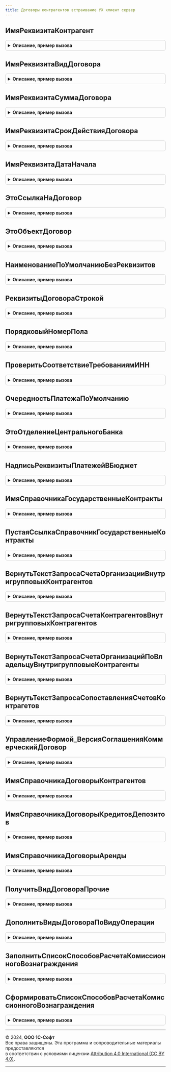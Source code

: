 ```yaml
---
title: Договоры контрагентов встраивание УХ клиент сервер
---
```



## ИмяРеквизитаКонтрагент
<details style="margin: 1em 0; padding: 0.5em; border: 1px solid #ccc; border-radius: 6px;">

<summary style="font-weight: bold; cursor: pointer;">Описание, пример вызова</summary>

```bsl

Функция ИмяРеквизитаКонтрагент(ТипФИ = Неопределено) Экспорт
```

Пример вызова
```bsl
Результат = ДоговорыКонтрагентовВстраиваниеУХКлиентСервер.ИмяРеквизитаКонтрагент(ТипФИ);
```
</details>

## ИмяРеквизитаВидДоговора
<details style="margin: 1em 0; padding: 0.5em; border: 1px solid #ccc; border-radius: 6px;">

<summary style="font-weight: bold; cursor: pointer;">Описание, пример вызова</summary>

```bsl

Функция ИмяРеквизитаВидДоговора(ВидДоговораУХ) Экспорт
```

Пример вызова
```bsl
Результат = ДоговорыКонтрагентовВстраиваниеУХКлиентСервер.ИмяРеквизитаВидДоговора(ВидДоговораУХ) 
```
</details>

## ИмяРеквизитаСуммаДоговора
<details style="margin: 1em 0; padding: 0.5em; border: 1px solid #ccc; border-radius: 6px;">

<summary style="font-weight: bold; cursor: pointer;">Описание, пример вызова</summary>

```bsl

Функция ИмяРеквизитаСуммаДоговора(ТипДоговора = Неопределено) Экспорт
```

Пример вызова
```bsl
Результат = ДоговорыКонтрагентовВстраиваниеУХКлиентСервер.ИмяРеквизитаСуммаДоговора(ТипДоговора);
```
</details>

## ИмяРеквизитаСрокДействияДоговора
<details style="margin: 1em 0; padding: 0.5em; border: 1px solid #ccc; border-radius: 6px;">

<summary style="font-weight: bold; cursor: pointer;">Описание, пример вызова</summary>

```bsl

Функция ИмяРеквизитаСрокДействияДоговора(ТипДоговора = Неопределено) Экспорт
```

Пример вызова
```bsl
Результат = ДоговорыКонтрагентовВстраиваниеУХКлиентСервер.ИмяРеквизитаСрокДействияДоговора(ТипДоговора);
```
</details>

## ИмяРеквизитаДатаНачала
<details style="margin: 1em 0; padding: 0.5em; border: 1px solid #ccc; border-radius: 6px;">

<summary style="font-weight: bold; cursor: pointer;">Описание, пример вызова</summary>

```bsl

Функция ИмяРеквизитаДатаНачала(ТипФИ = Неопределено) Экспорт
```

Пример вызова
```bsl
Результат = ДоговорыКонтрагентовВстраиваниеУХКлиентСервер.ИмяРеквизитаДатаНачала(ТипФИ);
```
</details>

## ЭтоСсылкаНаДоговор
<details style="margin: 1em 0; padding: 0.5em; border: 1px solid #ccc; border-radius: 6px;">

<summary style="font-weight: bold; cursor: pointer;">Описание, пример вызова</summary>

```bsl

Функция ЭтоСсылкаНаДоговор(ПроверяемоеЗначение) Экспорт
```

Пример вызова
```bsl
Результат = ДоговорыКонтрагентовВстраиваниеУХКлиентСервер.ЭтоСсылкаНаДоговор(ПроверяемоеЗначение) 
```
</details>

## ЭтоОбъектДоговор
<details style="margin: 1em 0; padding: 0.5em; border: 1px solid #ccc; border-radius: 6px;">

<summary style="font-weight: bold; cursor: pointer;">Описание, пример вызова</summary>

```bsl

Функция ЭтоОбъектДоговор(ПроверяемоеЗначение) Экспорт
```

Пример вызова
```bsl
Результат = ДоговорыКонтрагентовВстраиваниеУХКлиентСервер.ЭтоОбъектДоговор(ПроверяемоеЗначение) 
```
</details>

## НаименованиеПоУмолчаниюБезРеквизитов
<details style="margin: 1em 0; padding: 0.5em; border: 1px solid #ccc; border-radius: 6px;">

<summary style="font-weight: bold; cursor: pointer;">Описание, пример вызова</summary>

```bsl

Функция НаименованиеПоУмолчаниюБезРеквизитов() Экспорт
```

Пример вызова
```bsl
Результат = ДоговорыКонтрагентовВстраиваниеУХКлиентСервер.НаименованиеПоУмолчаниюБезРеквизитов() 
```
</details>

## РеквизитыДоговораСтрокой
<details style="margin: 1em 0; padding: 0.5em; border: 1px solid #ccc; border-radius: 6px;">

<summary style="font-weight: bold; cursor: pointer;">Описание, пример вызова</summary>

```bsl

Функция РеквизитыДоговораСтрокой(Номер, Дата) Экспорт
```

Пример вызова
```bsl
Результат = ДоговорыКонтрагентовВстраиваниеУХКлиентСервер.РеквизитыДоговораСтрокой(Номер, Дата) 
```
</details>

## ПорядковыйНомерПола
<details style="margin: 1em 0; padding: 0.5em; border: 1px solid #ccc; border-radius: 6px;">

<summary style="font-weight: bold; cursor: pointer;">Описание, пример вызова</summary>

```bsl

Функция ПорядковыйНомерПола(Пол) Экспорт
```

Пример вызова
```bsl
Результат = ДоговорыКонтрагентовВстраиваниеУХКлиентСервер.ПорядковыйНомерПола(Пол) 
```
</details>

## ПроверитьСоответствиеТребованиямИНН
<details style="margin: 1em 0; padding: 0.5em; border: 1px solid #ccc; border-radius: 6px;">

<summary style="font-weight: bold; cursor: pointer;">Описание, пример вызова</summary>

```bsl

Функция ПроверитьСоответствиеТребованиямИНН(Знач ИНН, Знач ЭтоЮрЛицо) Экспорт
```

Пример вызова
```bsl
Результат = ДоговорыКонтрагентовВстраиваниеУХКлиентСервер.ПроверитьСоответствиеТребованиямИНН(ИНН, ЭтоЮрЛицо) 
```
</details>

## ОчередностьПлатежаПоУмолчанию
<details style="margin: 1em 0; padding: 0.5em; border: 1px solid #ccc; border-radius: 6px;">

<summary style="font-weight: bold; cursor: pointer;">Описание, пример вызова</summary>

```bsl

Функция ОчередностьПлатежаПоУмолчанию() Экспорт
```

Пример вызова
```bsl
Результат = ДоговорыКонтрагентовВстраиваниеУХКлиентСервер.ОчередностьПлатежаПоУмолчанию() 
```
</details>

## ЭтоОтделениеЦентральногоБанка
<details style="margin: 1em 0; padding: 0.5em; border: 1px solid #ccc; border-radius: 6px;">

<summary style="font-weight: bold; cursor: pointer;">Описание, пример вызова</summary>

```bsl

Функция ЭтоОтделениеЦентральногоБанка(БИК) Экспорт
```

Пример вызова
```bsl
Результат = ДоговорыКонтрагентовВстраиваниеУХКлиентСервер.ЭтоОтделениеЦентральногоБанка(БИК) 
```
</details>

## НадписьРеквизитыПлатежейВБюджет
<details style="margin: 1em 0; padding: 0.5em; border: 1px solid #ccc; border-radius: 6px;">

<summary style="font-weight: bold; cursor: pointer;">Описание, пример вызова</summary>

```bsl

Функция НадписьРеквизитыПлатежейВБюджет(ДокументОбъект) Экспорт
```

Пример вызова
```bsl
Результат = ДоговорыКонтрагентовВстраиваниеУХКлиентСервер.НадписьРеквизитыПлатежейВБюджет(ДокументОбъект) 
```
</details>

## ИмяСправочникаГосударственныеКонтракты
<details style="margin: 1em 0; padding: 0.5em; border: 1px solid #ccc; border-radius: 6px;">

<summary style="font-weight: bold; cursor: pointer;">Описание, пример вызова</summary>

```bsl

Функция ИмяСправочникаГосударственныеКонтракты() Экспорт
```

Пример вызова
```bsl
Результат = ДоговорыКонтрагентовВстраиваниеУХКлиентСервер.ИмяСправочникаГосударственныеКонтракты() 
```
</details>

## ПустаяСсылкаСправочникГосударственныеКонтракты
<details style="margin: 1em 0; padding: 0.5em; border: 1px solid #ccc; border-radius: 6px;">

<summary style="font-weight: bold; cursor: pointer;">Описание, пример вызова</summary>

```bsl

Функция ПустаяСсылкаСправочникГосударственныеКонтракты() Экспорт
```

Пример вызова
```bsl
Результат = ДоговорыКонтрагентовВстраиваниеУХКлиентСервер.ПустаяСсылкаСправочникГосударственныеКонтракты() 
```
</details>

## ВернутьТекстЗапросаСчетаОрганизацииВнутригрупповыхКонтрагентов
<details style="margin: 1em 0; padding: 0.5em; border: 1px solid #ccc; border-radius: 6px;">

<summary style="font-weight: bold; cursor: pointer;">Описание, пример вызова</summary>

```bsl

Функция ВернутьТекстЗапросаСчетаОрганизацииВнутригрупповыхКонтрагентов() Экспорт
```

Пример вызова
```bsl
Результат = ДоговорыКонтрагентовВстраиваниеУХКлиентСервер.ВернутьТекстЗапросаСчетаОрганизацииВнутригрупповыхКонтрагентов() 
```
</details>

## ВернутьТекстЗапросаСчетаКонтрагентовВнутригрупповыхКонтрагентов
<details style="margin: 1em 0; padding: 0.5em; border: 1px solid #ccc; border-radius: 6px;">

<summary style="font-weight: bold; cursor: pointer;">Описание, пример вызова</summary>

```bsl

Функция ВернутьТекстЗапросаСчетаКонтрагентовВнутригрупповыхКонтрагентов() Экспорт
```

Пример вызова
```bsl
Результат = ДоговорыКонтрагентовВстраиваниеУХКлиентСервер.ВернутьТекстЗапросаСчетаКонтрагентовВнутригрупповыхКонтрагентов() 
```
</details>

## ВернутьТекстЗапросаСчетаОрганизацийПоВладельцуВнутригрупповыеКонтрагенты
<details style="margin: 1em 0; padding: 0.5em; border: 1px solid #ccc; border-radius: 6px;">

<summary style="font-weight: bold; cursor: pointer;">Описание, пример вызова</summary>

```bsl

Функция ВернутьТекстЗапросаСчетаОрганизацийПоВладельцуВнутригрупповыеКонтрагенты() Экспорт
```

Пример вызова
```bsl
Результат = ДоговорыКонтрагентовВстраиваниеУХКлиентСервер.ВернутьТекстЗапросаСчетаОрганизацийПоВладельцуВнутригрупповыеКонтрагенты() 
```
</details>

## ВернутьТекстЗапросаСопоставленияСчетовКонтрагетов
<details style="margin: 1em 0; padding: 0.5em; border: 1px solid #ccc; border-radius: 6px;">

<summary style="font-weight: bold; cursor: pointer;">Описание, пример вызова</summary>

```bsl

Функция ВернутьТекстЗапросаСопоставленияСчетовКонтрагетов() Экспорт
```

Пример вызова
```bsl
Результат = ДоговорыКонтрагентовВстраиваниеУХКлиентСервер.ВернутьТекстЗапросаСопоставленияСчетовКонтрагетов() 
```
</details>

## УправлениеФормой_ВерсияСоглашенияКоммерческийДоговор
<details style="margin: 1em 0; padding: 0.5em; border: 1px solid #ccc; border-radius: 6px;">

<summary style="font-weight: bold; cursor: pointer;">Описание, пример вызова</summary>

```bsl

Процедура УправлениеФормой_ВерсияСоглашенияКоммерческийДоговор(Форма) Экспорт
```

Пример вызова
```bsl
ДоговорыКонтрагентовВстраиваниеУХКлиентСервер.УправлениеФормой_ВерсияСоглашенияКоммерческийДоговор(Форма) 
```
</details>

## ИмяСправочникаДоговорыКонтрагентов
<details style="margin: 1em 0; padding: 0.5em; border: 1px solid #ccc; border-radius: 6px;">

<summary style="font-weight: bold; cursor: pointer;">Описание, пример вызова</summary>

```bsl

Функция ИмяСправочникаДоговорыКонтрагентов() Экспорт
```

Пример вызова
```bsl
Результат = ДоговорыКонтрагентовВстраиваниеУХКлиентСервер.ИмяСправочникаДоговорыКонтрагентов() 
```
</details>

## ИмяСправочникаДоговорыКредитовДепозитов
<details style="margin: 1em 0; padding: 0.5em; border: 1px solid #ccc; border-radius: 6px;">

<summary style="font-weight: bold; cursor: pointer;">Описание, пример вызова</summary>

```bsl

Функция ИмяСправочникаДоговорыКредитовДепозитов() Экспорт
```

Пример вызова
```bsl
Результат = ДоговорыКонтрагентовВстраиваниеУХКлиентСервер.ИмяСправочникаДоговорыКредитовДепозитов() 
```
</details>

## ИмяСправочникаДоговорыАренды
<details style="margin: 1em 0; padding: 0.5em; border: 1px solid #ccc; border-radius: 6px;">

<summary style="font-weight: bold; cursor: pointer;">Описание, пример вызова</summary>

```bsl

Функция ИмяСправочникаДоговорыАренды() Экспорт
```

Пример вызова
```bsl
Результат = ДоговорыКонтрагентовВстраиваниеУХКлиентСервер.ИмяСправочникаДоговорыАренды() 
```
</details>

## ПолучитьВидДоговораПрочие
<details style="margin: 1em 0; padding: 0.5em; border: 1px solid #ccc; border-radius: 6px;">

<summary style="font-weight: bold; cursor: pointer;">Описание, пример вызова</summary>

```bsl

Функция ПолучитьВидДоговораПрочие() Экспорт
```

Пример вызова
```bsl
Результат = ДоговорыКонтрагентовВстраиваниеУХКлиентСервер.ПолучитьВидДоговораПрочие() 
```
</details>

## ДополнитьВидыДоговораПоВидуОперации
<details style="margin: 1em 0; padding: 0.5em; border: 1px solid #ccc; border-radius: 6px;">

<summary style="font-weight: bold; cursor: pointer;">Описание, пример вызова</summary>

```bsl

Процедура ДополнитьВидыДоговораПоВидуОперации(ВидДоговораПоВидуОпераций, НаборыВидовДоговора) Экспорт
```

Пример вызова
```bsl
ДоговорыКонтрагентовВстраиваниеУХКлиентСервер.ДополнитьВидыДоговораПоВидуОперации(ВидДоговораПоВидуОпераций, НаборыВидовДоговора) 
```
</details>

## ЗаполнитьСписокСпособовРасчетаКомиссионногоВознаграждения
<details style="margin: 1em 0; padding: 0.5em; border: 1px solid #ccc; border-radius: 6px;">

<summary style="font-weight: bold; cursor: pointer;">Описание, пример вызова</summary>

```bsl

Процедура ЗаполнитьСписокСпособовРасчетаКомиссионногоВознаграждения(Форма) Экспорт
```

Пример вызова
```bsl
ДоговорыКонтрагентовВстраиваниеУХКлиентСервер.ЗаполнитьСписокСпособовРасчетаКомиссионногоВознаграждения(Форма) 
```
</details>

## СформироватьСписокСпособовРасчетаКомиссионногоВознаграждения
<details style="margin: 1em 0; padding: 0.5em; border: 1px solid #ccc; border-radius: 6px;">

<summary style="font-weight: bold; cursor: pointer;">Описание, пример вызова</summary>

```bsl

// Функция формирует список доступных способов расчета комиссионного вознаграждения,
// в зависимости от типа комиссиионного договора
//
Функция СформироватьСписокСпособовРасчетаКомиссионногоВознаграждения(ЭтоКомиссияПоЗакупке) Экспорт
```

Пример вызова
```bsl
Результат = ДоговорыКонтрагентовВстраиваниеУХКлиентСервер.СформироватьСписокСпособовРасчетаКомиссионногоВознаграждения(ЭтоКомиссияПоЗакупке) 
```
</details>

---

© 2024, **ООО 1С-Софт**  
Все права защищены. Эта программа и сопроводительные материалы предоставляются  
в соответствии с условиями лицензии [Attribution 4.0 International (CC BY 4.0)](https://creativecommons.org/licenses/by/4.0/legalcode).

---
